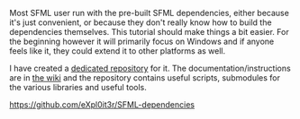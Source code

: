 Most SFML user run with the pre-built SFML dependencies, either because it's just convenient, or because they don't really know how to build the dependencies themselves. This tutorial should make things a bit easier. For the beginning however it will primarily focus on Windows and if anyone feels like it, they could extend it to other platforms as well.

I have created a [dedicated repository](https://github.com/eXpl0it3r/SFML-dependencies) for it. The documentation/instructions are in [the wiki](https://github.com/eXpl0it3r/SFML-dependencies/wiki) and the repository contains useful scripts, submodules for the various libraries and useful tools.

https://github.com/eXpl0it3r/SFML-dependencies